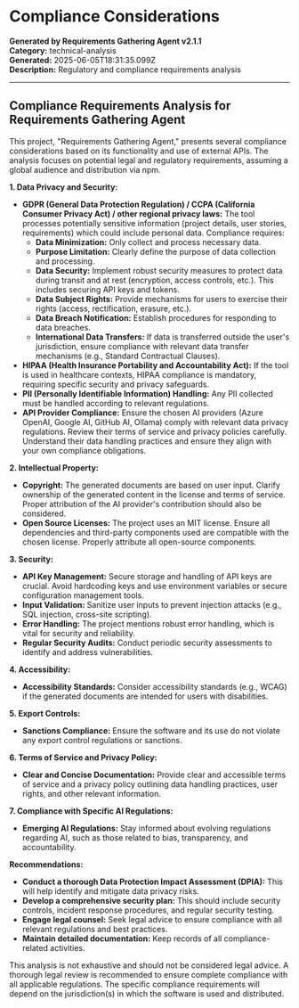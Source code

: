 # Compliance Considerations

**Generated by Requirements Gathering Agent v2.1.1**  
**Category:** technical-analysis  
**Generated:** 2025-06-05T18:31:35.099Z  
**Description:** Regulatory and compliance requirements analysis

---

## Compliance Requirements Analysis for Requirements Gathering Agent

This project, "Requirements Gathering Agent," presents several compliance considerations based on its functionality and use of external APIs.  The analysis focuses on potential legal and regulatory requirements, assuming a global audience and distribution via npm.

**1. Data Privacy and Security:**

* **GDPR (General Data Protection Regulation) / CCPA (California Consumer Privacy Act) / other regional privacy laws:**  The tool processes potentially sensitive information (project details, user stories, requirements) which could include personal data.  Compliance requires:
    * **Data Minimization:**  Only collect and process necessary data.
    * **Purpose Limitation:** Clearly define the purpose of data collection and processing.
    * **Data Security:** Implement robust security measures to protect data during transit and at rest (encryption, access controls, etc.).  This includes securing API keys and tokens.
    * **Data Subject Rights:**  Provide mechanisms for users to exercise their rights (access, rectification, erasure, etc.).
    * **Data Breach Notification:**  Establish procedures for responding to data breaches.
    * **International Data Transfers:** If data is transferred outside the user's jurisdiction, ensure compliance with relevant data transfer mechanisms (e.g., Standard Contractual Clauses).
* **HIPAA (Health Insurance Portability and Accountability Act):** If the tool is used in healthcare contexts, HIPAA compliance is mandatory, requiring specific security and privacy safeguards.
* **PII (Personally Identifiable Information) Handling:**  Any PII collected must be handled according to relevant regulations.
* **API Provider Compliance:** Ensure the chosen AI providers (Azure OpenAI, Google AI, GitHub AI, Ollama) comply with relevant data privacy regulations.  Review their terms of service and privacy policies carefully.  Understand their data handling practices and ensure they align with your own compliance obligations.

**2. Intellectual Property:**

* **Copyright:**  The generated documents are based on user input.  Clarify ownership of the generated content in the license and terms of service.  Proper attribution of the AI provider's contribution should also be considered.
* **Open Source Licenses:** The project uses an MIT license.  Ensure all dependencies and third-party components used are compatible with the chosen license.  Properly attribute all open-source components.

**3. Security:**

* **API Key Management:**  Secure storage and handling of API keys are crucial.  Avoid hardcoding keys and use environment variables or secure configuration management tools.
* **Input Validation:**  Sanitize user inputs to prevent injection attacks (e.g., SQL injection, cross-site scripting).
* **Error Handling:**  The project mentions robust error handling, which is vital for security and reliability.
* **Regular Security Audits:**  Conduct periodic security assessments to identify and address vulnerabilities.

**4. Accessibility:**

* **Accessibility Standards:**  Consider accessibility standards (e.g., WCAG) if the generated documents are intended for users with disabilities.

**5. Export Controls:**

* **Sanctions Compliance:**  Ensure the software and its use do not violate any export control regulations or sanctions.

**6. Terms of Service and Privacy Policy:**

* **Clear and Concise Documentation:**  Provide clear and accessible terms of service and a privacy policy outlining data handling practices, user rights, and other relevant information.

**7. Compliance with Specific AI Regulations:**

* **Emerging AI Regulations:**  Stay informed about evolving regulations regarding AI, such as those related to bias, transparency, and accountability.

**Recommendations:**

* **Conduct a thorough Data Protection Impact Assessment (DPIA):** This will help identify and mitigate data privacy risks.
* **Develop a comprehensive security plan:** This should include security controls, incident response procedures, and regular security testing.
* **Engage legal counsel:**  Seek legal advice to ensure compliance with all relevant regulations and best practices.
* **Maintain detailed documentation:**  Keep records of all compliance-related activities.


This analysis is not exhaustive and should not be considered legal advice.  A thorough legal review is recommended to ensure complete compliance with all applicable regulations.  The specific compliance requirements will depend on the jurisdiction(s) in which the software is used and distributed.
